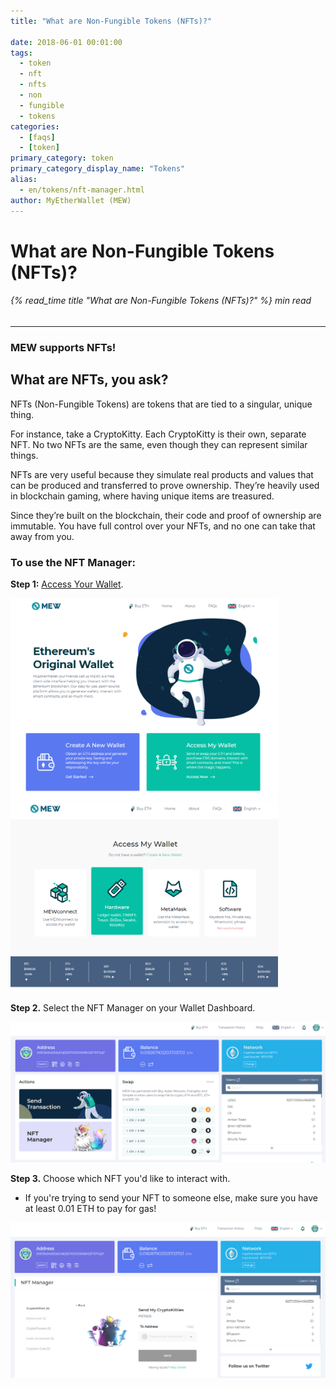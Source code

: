 ```yaml
---
title: "What are Non-Fungible Tokens (NFTs)?"

date: 2018-06-01 00:01:00
tags:
  - token
  - nft
  - nfts
  - non
  - fungible
  - tokens
categories:
  - [faqs]
  - [token]
primary_category: token
primary_category_display_name: "Tokens"
alias:
  - en/tokens/nft-manager.html
author: MyEtherWallet (MEW)
---
```


# **What are Non-Fungible Tokens (NFTs)?**

###### {% read_time title "What are Non-Fungible Tokens (NFTs)?" %} min read

---

### **MEW supports NFTs!**

## **What are NFTs, you ask?**

NFTs (Non-Fungible Tokens) are tokens that are tied to a singular, unique thing.

For instance, take a CryptoKitty. Each CryptoKitty is their own, separate NFT. No two NFTs are the same, even though they can represent similar things.

NFTs are very useful because they simulate real products and values that can be produced and transferred to prove ownership. They’re heavily used in blockchain gaming, where having unique items are treasured.

Since they’re built on the blockchain, their code and proof of ownership are immutable. You have full control over your NFTs, and no one can take that away from you.
<br>

### **To use the NFT Manager:**

**Step 1:** [Access Your Wallet][access].

<img src="/images/posts/tokens/NFT0.png" alt="Image of MEW main page" width="85%">

<img src="/images/posts/tokens/NFT1.png" alt="Image of MEW access wallet selection screen" width="85%">

**Step 2.** Select the NFT Manager on your Wallet Dashboard.

<img src="/images/posts/tokens/NFT2.png" alt="Image of MEW accessed wallet" width="100%">

**Step 3.** Choose which NFT you'd like to interact with.

- If you're trying to send your NFT to someone else, make sure you have at least 0.01 ETH to pay for gas!

<img src="/images/posts/tokens/NFT4.png" alt="Image of MEW NFT manager" width="100%">

[access]: /@@@@@@/getting-started/how-to-access-your-wallet/
